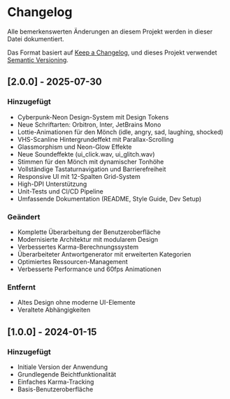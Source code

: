 # Changelog

Alle bemerkenswerten Änderungen an diesem Projekt werden in dieser Datei dokumentiert.

Das Format basiert auf [Keep a Changelog](https://keepachangelog.com/en/1.0.0/),
und dieses Projekt verwendet [Semantic Versioning](https://semver.org/spec/v2.0.0.html).

## [2.0.0] - 2025-07-30

### Hinzugefügt
- Cyberpunk-Neon Design-System mit Design Tokens
- Neue Schriftarten: Orbitron, Inter, JetBrains Mono
- Lottie-Animationen für den Mönch (idle, angry, sad, laughing, shocked)
- VHS-Scanline Hintergrundeffekt mit Parallax-Scrolling
- Glassmorphism und Neon-Glow Effekte
- Neue Soundeffekte (ui_click.wav, ui_glitch.wav)
- Stimmen für den Mönch mit dynamischer Tonhöhe
- Vollständige Tastaturnavigation und Barrierefreiheit
- Responsive UI mit 12-Spalten Grid-System
- High-DPI Unterstützung
- Unit-Tests und CI/CD Pipeline
- Umfassende Dokumentation (README, Style Guide, Dev Setup)

### Geändert
- Komplette Überarbeitung der Benutzeroberfläche
- Modernisierte Architektur mit modularem Design
- Verbessertes Karma-Berechnungssystem
- Überarbeiteter Antwortgenerator mit erweiterten Kategorien
- Optimiertes Ressourcen-Management
- Verbesserte Performance und 60fps Animationen

### Entfernt
- Altes Design ohne moderne UI-Elemente
- Veraltete Abhängigkeiten

## [1.0.0] - 2024-01-15

### Hinzugefügt
- Initiale Version der Anwendung
- Grundlegende Beichtfunktionalität
- Einfaches Karma-Tracking
- Basis-Benutzeroberfläche